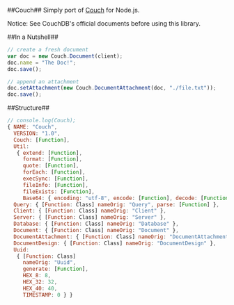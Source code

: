 ##Couch##
Simply port of [Couch](https://github.com/qeremy/couch) for Node.js.

Notice: See CouchDB's official documents before using this library.

##In a Nutshell##
```js
// create a fresh document
var doc = new Couch.Document(client);
doc.name = "The Doc!";
doc.save();

// append an attachment
doc.setAttachment(new Couch.DocumentAttachment(doc, "./file.txt"));
doc.save();
```

##Structure##
```js
// console.log(Couch);
{ NAME: "Couch",
  VERSION: "1.0",
  Couch: [Function],
  Util:
   { extend: [Function],
     format: [Function],
     quote: [Function],
     forEach: [Function],
     execSync: [Function],
     fileInfo: [Function],
     fileExists: [Function],
     Base64: { encoding: "utf-8", encode: [Function], decode: [Function] } },
  Query: { [Function: Class] nameOrig: "Query", parse: [Function] },
  Client: { [Function: Class] nameOrig: "Client" },
  Server: { [Function: Class] nameOrig: "Server" },
  Database: { [Function: Class] nameOrig: "Database" },
  Document: { [Function: Class] nameOrig: "Document" },
  DocumentAttachment: { [Function: Class] nameOrig: "DocumentAttachment" },
  DocumentDesign: { [Function: Class] nameOrig: "DocumentDesign" },
  Uuid:
   { [Function: Class]
     nameOrig: "Uuid",
     generate: [Function],
     HEX_8: 8,
     HEX_32: 32,
     HEX_40: 40,
     TIMESTAMP: 0 } }
```

